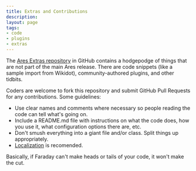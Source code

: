 ```yaml
---
title: Extras and Contributions
description:
layout: page
tags: 
- code
- plugins
- extras
---
```


The [Ares Extras repository](https://github.com/AresMUSH/ares-extras) in GitHub contains a hodgepodge of things that are not part of the main Ares release.  There are code snippets (like a sample import from Wikidot), community-authored plugins, and other tidbits.

Coders are welcome to fork this repository and submit GitHub Pull Requests for any contributions.  Some guidelines:

* Use clear names and comments where necessary so people reading the code can tell what's going on.
* Include a README.md file with instructions on what the code does, how you use it, what configuration options there are, etc.
* Don't smush everything into a giant file and/or class.  Split things up appropriately.
* [Localization](/tutorials/code/localization) is recomended.

Basically, if Faraday can't make heads or tails of your code, it won't make the cut.